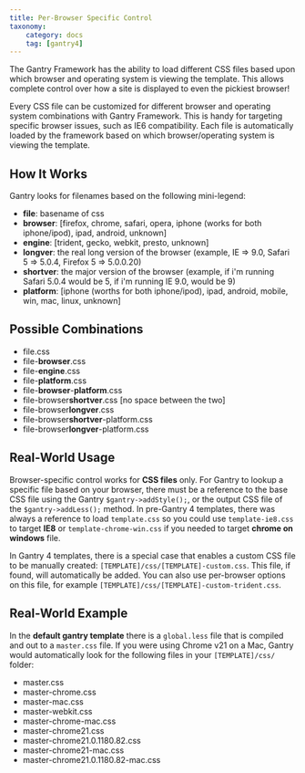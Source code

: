 ```yaml
---
title: Per-Browser Specific Control
taxonomy:
    category: docs
    tag: [gantry4]
---
```


The Gantry Framework has the ability to load different CSS files based upon which browser and operating system is viewing the template. This allows complete control over how a site is displayed to even the pickiest browser!

Every CSS file can be customized for different browser and operating system combinations with Gantry Framework. This is handy for targeting specific browser issues, such as IE6 compatibility. Each file is automatically loaded by the framework based on which browser/operating system is viewing the template.


How It Works
------------
Gantry looks for filenames based on the following mini-legend:

* __file__: basename of css
* __browser__: [firefox, chrome, safari, opera, iphone (works for both iphone/ipod), ipad, android, unknown]
* __engine__: [trident, gecko, webkit, presto, unknown]
* __longver__: the real long version of the browser (example, IE => 9.0, Safari 5 => 5.0.4, Firefox 5 => 5.0.0.20)
* __shortver__: the major version of the browser (example, if i'm running Safari 5.0.4 would be 5, if i'm running IE 9.0, would be 9)
* __platform__: [iphone (worths for both iphone/ipod), ipad, android, mobile, win, mac, linux, unknown]


Possible Combinations
---------------------
* file.css
* file-**browser**.css
* file-**engine**.css
* file-**platform**.css
* file-**browser**-**platform**.css
* file-browser**shortver**.css [no space between the two]
* file-browser**longver**.css
* file-browser**shortver**-platform.css
* file-browser**longver**-platform.css


Real-World Usage
----------------
Browser-specific control works for **CSS files** only. For Gantry to lookup a specific file based on your browser, there must be a reference to the base CSS file using the Gantry `$gantry->addStyle();`, or the output CSS file of the `$gantry->addLess();` method. In pre-Gantry 4 templates, there was always a reference to load `template.css` so you could use `template-ie8.css` to target **IE8** or `template-chrome-win.css` if you needed to target **chrome on windows** file.

In Gantry 4 templates, there is a special case that enables a custom CSS file to be manually created: `[TEMPLATE]/css/[TEMPLATE]-custom.css`. This file, if found, will automatically be added. You can also use per-browser options on this file, for example `[TEMPLATE]/css/[TEMPLATE]-custom-trident.css`.


Real-World Example
------------------
In the **default gantry template** there is a `global.less` file that is compiled and out to a `master.css` file. If you were using Chrome v21 on a Mac, Gantry would automatically look for the following files in your `[TEMPLATE]/css/` folder:

* master.css
* master-chrome.css
* master-mac.css
* master-webkit.css
* master-chrome-mac.css
* master-chrome21.css
* master-chrome21.0.1180.82.css
* master-chrome21-mac.css
* master-chrome21.0.1180.82-mac.css
